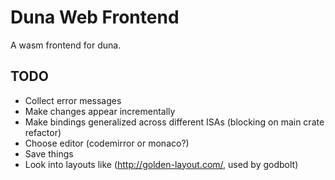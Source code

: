 # Duna Web Frontend
A wasm frontend for duna.

## TODO
- Collect error messages
- Make changes appear incrementally
- Make bindings generalized across different ISAs (blocking on main crate refactor)
- Choose editor (codemirror or monaco?)
- Save things
- Look into layouts like (http://golden-layout.com/, used by godbolt)